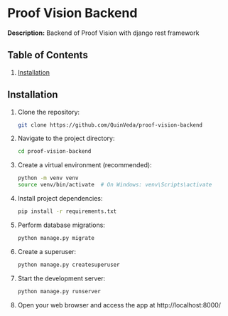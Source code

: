 # Proof Vision Backend

**Description:** Backend of Proof Vision with django rest framework

## Table of Contents

<!-- 1. [Features](#features)
2. [Requirements](#requirements) -->
1. [Installation](#installation)
<!-- 4. [Configuration](#configuration)
5. [Usage](#usage)
6. [API Documentation](#api-documentation) (if applicable)
7. [Contributing](#contributing)
8. [License](#license) -->

<!-- ## Features -->

<!-- -   List the key features of your Django app.
-   Use bullet points to make the features easily scannable.
-   Mention any special functionalities or integrations. -->

<!-- ## Requirements -->

<!-- -   List the prerequisites and dependencies for running your Django app.
-   Include information about Python version, Django version, and any other packages or tools required. -->

## Installation

1. Clone the repository:
    ```bash
    git clone https://github.com/QuinVeda/proof-vision-backend
    ```

2. Navigate to the project directory:
    ```bash
    cd proof-vision-backend
    ```

3. Create a virtual environment (recommended):
    ```bash
    python -m venv venv
    source venv/bin/activate  # On Windows: venv\Scripts\activate
    ```

4. Install project dependencies:
    ```bash
    pip install -r requirements.txt
    ```

5. Perform database migrations:
    ```bash
    python manage.py migrate
    ```

6. Create a superuser:
    ```bash
    python manage.py createsuperuser
    ```

7. Start the development server:
    ```bash
    python manage.py runserver
    ```

8. Open your web browser and access the app at http://localhost:8000/
